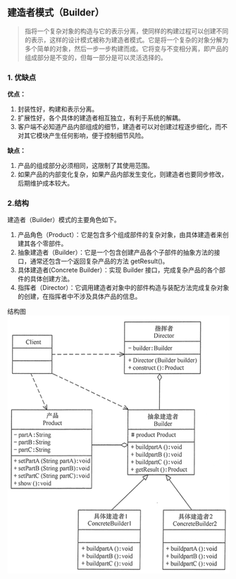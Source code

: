 ## 建造者模式（Builder）

> 指将一个复杂对象的构造与它的表示分离，使同样的构建过程可以创建不同的表示，这样的设计模式被称为建造者模式。它是将一个复杂的对象分解为多个简单的对象，然后一步一步构建而成。它将变与不变相分离，即产品的组成部分是不变的，但每一部分是可以灵活选择的。

### 1. 优缺点
**优点：**
1. 封装性好，构建和表示分离。
2. 扩展性好，各个具体的建造者相互独立，有利于系统的解耦。
3. 客户端不必知道产品内部组成的细节，建造者可以对创建过程逐步细化，而不对其它模块产生任何影响，便于控制细节风险。

**缺点：**
1. 产品的组成部分必须相同，这限制了其使用范围。
2. 如果产品的内部变化复杂，如果产品内部发生变化，则建造者也要同步修改，后期维护成本较大。

### 2.结构
建造者（Builder）模式的主要角色如下。
1. 产品角色（Product）：它是包含多个组成部件的复杂对象，由具体建造者来创建其各个零部件。
2. 抽象建造者（Builder）：它是一个包含创建产品各个子部件的抽象方法的接口，通常还包含一个返回复杂产品的方法 getResult()。
3. 具体建造者(Concrete Builder）：实现 Builder 接口，完成复杂产品的各个部件的具体创建方法。
4. 指挥者（Director）：它调用建造者对象中的部件构造与装配方法完成复杂对象的创建，在指挥者中不涉及具体产品的信息。

结构图
![avatar](../../../../../../../picture/建造者模式.png)